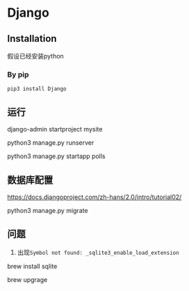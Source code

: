 # Django

## Installation

假设已经安装python

### By pip

`pip3 install Django`

## 运行

django-admin startproject mysite

python3 manage.py runserver

python3 manage.py startapp polls

## 数据库配置

<https://docs.djangoproject.com/zh-hans/2.0/intro/tutorial02/>

python3 manage.py migrate

## 问题

1. 出现`Symbol not found: _sqlite3_enable_load_extension`

brew install sqlite

brew upgrage